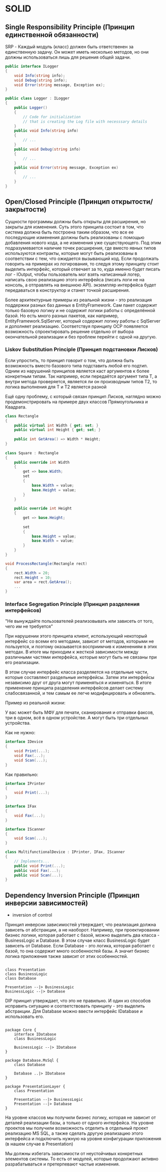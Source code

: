 # SOLID

## Single Responsibility Principle (Принцип единственной обязанности)

SRP - Каждый модуль (класс) должен быть ответственен за единственную задачу.
Он может иметь несколько методов, но они должны использоваться лишь для решения общей задачи.

```csharp
public interface ILogger
{
    void Info(string info);
    void Debug(string info);
    void Error(string message, Exception ex);
}

public class Logger : ILogger
{
    public Logger()
    {
        // Code for initialization 
        // that is creating the Log file with necesssary details
    }
    public void Info(string info)
    {
        // ...
    }
    public void Debug(string info)
    {
        // ...
    }
    public void Error(string message, Exception ex)
    {
        // ...
    }
}
```

## Open/Closed Principle (Принцип открытости/закрытости)

Сущности программы должны быть открыты для расширения, но закрыты для изменения. Суть этого принципа состоит в том, что система должна быть построена таким образом, что все ее последующие изменения должны быть реализованы с помощью добавления нового кода, а не изменения уже существующего. Под этим подразумевается наличие точек расширения, где вместо явных типов используются контракты, которые могут быть реализованы в соответствии с тем, что ожидается вызывающий код. Если продолжать говорить на примерах из логирования, то следуя этому принципу стоит выделить интерфейс, который отвечает за то, куда именно будет писать лог - IOutput, чтобы пользователь мог взять написанный логер, написать свою реализацию этого интерфейса (писать логи не на консоль, а отправлять на внешнюю API). экземпляр интерфейса будет передаваться в конструктор и станет точкой расширения.

Более архитектурные примеры из реальной жизни - это реализация поддержки разных баз данных в EntityFramework. Сам пакет содержит только базовую логику и не содержит логики работы с определённой базой. Но есть много разных пакетов, как например, EntityFramework.SqlServer, который содержит логику работы с SqlServer и дополняет реализацию. Соответствуя принципу OCP появляется возможность спроектировать решение отдельно от выбора окончательной реализации и без проблем перейти с одной на другую.

### Liskov Substitution Principle (Принцип подстановки Лисков)

Если упростить, то принцип говорит о том, что должна быть возможность вместо базового типа подставить любой его подтип. Одним из нарушений принципов является каст аргументов к более конкретным типам. Так например, если передаётся аргумент типа T, а внутри метода проверяется, является ли он производным типов T2, то логика выполнения для T и T2 является разной

Ещё одну проблему, с который связан принцип Лисков, наглядно можно продемонстрировать на примере двух классов Прямоугольника и Квадрата.

```csharp
class Rectangle
{
    public virtual int Width { get; set; }
    public virtual int Height { get; set; }
     
    public int GetArea() => Width * Height;
}
 
class Square : Rectangle
{
    public override int Width
    {
        get => base.Width; 
        set
        {
            base.Width = value;
            base.Height = value;
        }
    }
 
    public override int Height
    {
        get => base.Height;
 
        set
        {
            base.Height = value;
            base.Width = value;
        }
    }
}

void ProcessRectangle(Rectangle rect)
{
    rect.Width = 20;
    rect.Height = 10;
    var area = rect.GetArea();
    ...
}
```

### Interface Segregation Principle (Принцип разделения интерфейсов)

"Не вынуждайте пользователей реализовывать или зависеть от того, чего им не требуется"

При нарушении этого принципа клиент, использующий некоторый интерфейс со всеми его методами, зависит от методов, которыми не пользуется, и поэтому оказывается восприимчив к изменениям в этих методах. В итоге мы приходим к жесткой зависимости между различными частями интерфейса, которые могут быть не связаны при его реализации.

В этом случае интерфейс класса разделяется на отдельные части, которые составляют раздельные интерфейсы. Затем эти интерфейсы независимо друг от друга могут применяться и изменяться. В итоге применение принципа разделения интерфейсов делает систему слабосвязанной, и тем самым ее легче модифицировать и обновлять.

Пример из реальной жизни:

У вас может быть МФУ для печати, сканирования и отправки факсов, три в одном, всё в одном устройстве. А могут быть три отдельных устройства.

Как не нужно:

```csharp
interface IDevice
{
    void Print(...);
    void Fax(...);
    void Scan(...);
}
```

Как правильно:

```csharp
interface IPrinter
{
	void Print(...);
}

interface IFax
{
	void Fax(...);
}

interface IScanner
{
	void Scan(...);
}

class MultifunctionalDevice : IPrinter, IFax, IScanner 
{
    // Implements...
    public void Print(...);
    public void Fax(...);
    public void Scan(...);
}
```

## Dependency Inversion Principle (Принцип инверсии зависимостей)

- inversion of control

Принцип инверсии зависимостей утверждает, что реализация должна зависеть от абстракции, а не наоборот. Например, при проектировании бизнес логики, которая работает с базой, можно выделить два класса - BusinessLogic и Database. В этом случае класс BusinessLogic будет зависеть от Database. Если Database - это логика, которая работает с базой, то она содержит много особенностей базы. А значит бизнес логика приложения также зависит от этих особенностей.

```plantuml

class Presentation
class BusinessLogic
class Database

Presentation --|> BusinessLogic
BusinessLogic --|> Database

```

DIP принцип утверждает, что это не правильно. И один из способов исправить ситуацию и соответствовать принципу - это выделить абстракции. Для Database можно ввести интерфейс IDatabase и использовать его.

```plantuml

package Core {
    interface IDatabase
    class BusinessLogic

    BusinessLogic --|> IDatabase
}

package Database.MsSql {
    class Database

    Database ..|> IDatabase 
}

package PresentationLayer {
    class Presentation

    Presentation --|> BusinessLogic
    Presentation --|> Database
}

```

На уровне классов мы получили бизнес логику, которая не зависит от деталей реализации базы, а только от одного интерфейса. На уровне проектов мы получили возможность отделить в отдельный проект реализацию MS SQL, а также сделать другую реализацию этого интерфейса и подключить нужную на уровне конфигурации приложения (в нашем случае в Presentation)

Мы должны избегать зависимости от неустойчивых конкретных элементов системы. То есть от модулей, которые продолжают активно разрабатываться и претерпевают частые изменения.

